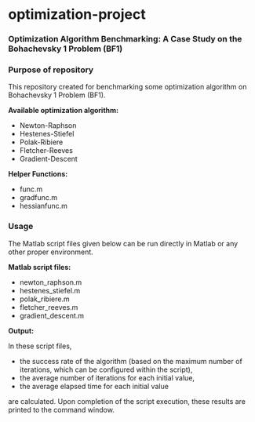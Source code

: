 # optimization-project

### Optimization Algorithm Benchmarking: A Case Study on the Bohachevsky 1 Problem (BF1)

### Purpose of repository
This repository created for benchmarking some optimization algorithm on Bohachevsky 1 Problem (BF1).

**Available optimization algorithm:**

- Newton-Raphson
- Hestenes-Stiefel
- Polak-Ribiere
- Fletcher-Reeves
- Gradient-Descent

**Helper Functions:**

- func.m
- gradfunc.m
- hessianfunc.m

### Usage

The Matlab script files given below can be run directly in Matlab or any other proper environment.

**Matlab script files:**

- newton_raphson.m
- hestenes_stiefel.m
- polak_ribiere.m
- fletcher_reeves.m
- gradient_descent.m

**Output:**

In these script files,
- the success rate of the algorithm (based on the maximum number of iterations, which can be configured within the script),
- the average number of iterations for each initial value,
- the average elapsed time for each initial value

are calculated. Upon completion of the script execution, these results are printed to the command window.
